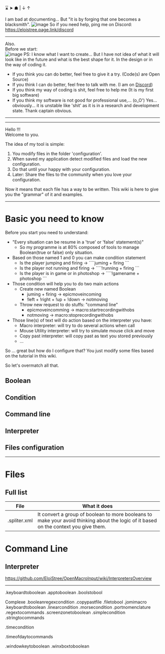 ⌛ ➤ ☗ |  ↓ ↑

I am bad at documenting...
But "it is by forging that one becomes a blacksmith".
![image](https://user-images.githubusercontent.com/20149493/108693658-5f0af180-74fe-11eb-8316-79a332ea911f.png)
So if you need help, ping me on Discord:
https://eloistree.page.link/discord


------------------

Also.  
Before we start:  
![image](https://user-images.githubusercontent.com/20149493/108714894-6dff9d00-751a-11eb-873a-1b5ff3075286.png)
PS: I know what I want to create... But I have not idea of what it will look like in the future and what is the best shape for it. In the design or in the way of coding it.
- If you think you can do better, feel free to give it a try. (Code(s) are Open Source) 
- If you think I can do better, feel free to talk with me.  (I am on [Discord](eloistree.page.link/discord))
- If you think my way of coding is shit, feel free to help me (It is my first big software)
- If you think my software is not good for professional use,... (o_O') Yes... obviously... it is unstable like 'shit' as it is in a research and development state. Thank captain obvious. 

------------------

------------------

Hello !!!  
Welcome to you.   

The idea of my tool is simple:
1. You modify files in the folder 'configuration'.
2. When saved my application detect modified files and load the new configuration.
3. Do that until your happy with your configuration.
4. Later: Share the files to the community when you love your configuration.

Now it means that each file has a way to be written. 
This wiki is here to give you the "grammar" of it and examples. 

----------------------------

# Basic you need to know
Before you start you need to understand:
- "Every situation can be resume in a 'true' or 'false' statement(s)"
  - So my programme is at 80% composed of tools to manage Boolean(true or false) only situation.
- Based on those named 1 and 0 you can make condition statement
  - Is the player jumping and firing ->  ````juming + firing ```
  - Is the player not running  and firing ->  ````!running + firing ```
  - Is the player is in game or in photoshop ->  ````!gamename + photoshop ```
- Those condition will help you to do two main actions
  - Create new named Boolean
    - juming + firing -> epicmoveincoming
    - !left + !right + !up + !down -> notmoving
  - Throw new request to do stuffs: "command line"
    - epicmoveincomming -> macro:startrecordingwithobs
    - notmoving -> macro:stoprecordingwithobs
- Those line(s) of text will do action based on the interpreter you have:
  - Macro interpreter: will try to do several actions when call
  - Mouse Utility interpreter: will try to simulate mouse click and move
  - Copy past interpreter: will copy past as text you stored previously
  - ...

So ... great but how do I configure that?
You just modify some files based on the tutorial in this wiki.

So let's overmatch all that.


## Boolean

## Condition

## Command line

## Interpreter

## Files configuration

----------------------

# Files
## Full list
|  File | What it does  |  
|---|---|
|  .spliter.xml | It convert a group of boolean to more booleans to make your avoid thinking about the logic of it based on the context you give them.  |  


# Command Line


## Interpreter

https://github.com/EloiStree/OpenMacroInput/wiki/InterpretersOverview


------------------

.keyboardtoboolean
.apptoboolean
.boolstobool

Complexe
.booleanregexcondition
.copypastfile
.filetobool
.jomimacro
.keyboardtoboolean
.linearcondition
.morsecondition
.portnomenclature
.regextocommands
.screenzonetoboolean
.simplecondition
.stringtocommands

.timecondition

.timeofdaytocommands

.windowkeytoboolean
.winxboxtoboolean